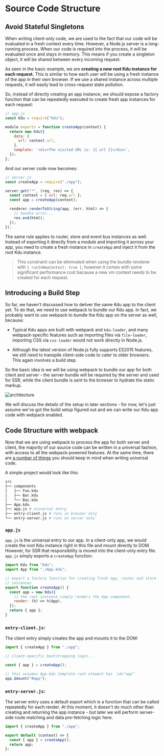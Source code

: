# Source Code Structure

## Avoid Stateful Singletons

When writing client-only code, we are used to the fact that our code will be evaluated in a fresh context every time. However, a Node.js server is a long-running process. When our code is required into the process, it will be evaluated once and stays in memory. This means if you create a singleton object, it will be shared between every incoming request.

As seen in the basic example, we are **creating a new root Kdu instance for each request.** This is similar to how each user will be using a fresh instance of the app in their own browser. If we use a shared instance across multiple requests, it will easily lead to cross-request state pollution.

So, instead of directly creating an app instance, we should expose a factory function that can be repeatedly executed to create fresh app instances for each request:

```js
// app.js
const Kdu = require("kdu");

module.exports = function createApp(context) {
  return new Kdu({
    data: {
      url: context.url,
    },
    template: `<div>The visited URL is: {{ url }}</div>`,
  });
};
```

And our server code now becomes:

```js
// server.js
const createApp = require("./app");

server.get("*", (req, res) => {
  const context = { url: req.url };
  const app = createApp(context);

  renderer.renderToString(app, (err, html) => {
    // handle error...
    res.end(html);
  });
});
```

The same rule applies to router, store and event bus instances as well. Instead of exporting it directly from a module and importing it across your app, you need to create a fresh instance in `createApp` and inject it from the root Kdu instance.

> This constraint can be eliminated when using the bundle renderer with `{ runInNewContext: true }`, however it comes with some significant performance cost because a new vm context needs to be created for each request.

## Introducing a Build Step

So far, we haven't discussed how to deliver the same Kdu app to the client yet. To do that, we need to use webpack to bundle our Kdu app. In fact, we probably want to use webpack to bundle the Kdu app on the server as well, because:

- Typical Kdu apps are built with webpack and `kdu-loader`, and many webpack-specific features such as importing files via `file-loader`, importing CSS via `css-loader` would not work directly in Node.js.

- Although the latest version of Node.js fully supports ES2015 features, we still need to transpile client-side code to cater to older browsers. This again involves a build step.

So the basic idea is we will be using webpack to bundle our app for both client and server - the server bundle will be required by the server and used for SSR, while the client bundle is sent to the browser to hydrate the static markup.

![architecture](https://cloud.githubusercontent.com/assets/499550/17607895/786a415a-5fee-11e6-9c11-45a2cfdf085c.png)

We will discuss the details of the setup in later sections - for now, let's just assume we've got the build setup figured out and we can write our Kdu app code with webpack enabled.

## Code Structure with webpack

Now that we are using webpack to process the app for both server and client, the majority of our source code can be written in a universal fashion, with access to all the webpack-powered features. At the same time, there are [a number of things](./universal.md) you should keep in mind when writing universal code.

A simple project would look like this:

```bash
src
├── components
│   ├── Foo.kdu
│   ├── Bar.kdu
│   └── Baz.kdu
├── App.kdu
├── app.js # universal entry
├── entry-client.js # runs in browser only
└── entry-server.js # runs on server only
```

### `app.js`

`app.js` is the universal entry to our app. In a client-only app, we would create the root Kdu instance right in this file and mount directly to DOM. However, for SSR that responsibility is moved into the client-only entry file. `app.js` simply exports a `createApp` function:

```js
import Kdu from "kdu";
import App from "./App.kdu";

// export a factory function for creating fresh app, router and store
// instances
export function createApp() {
  const app = new Kdu({
    // the root instance simply renders the App component.
    render: (h) => h(App),
  });
  return { app };
}
```

### `entry-client.js`:

The client entry simply creates the app and mounts it to the DOM:

```js
import { createApp } from "./app";

// client-specific bootstrapping logic...

const { app } = createApp();

// this assumes App.kdu template root element has `id="app"`
app.$mount("#app");
```

### `entry-server.js`:

The server entry uses a default export which is a function that can be called repeatedly for each render. At this moment, it doesn't do much other than creating and returning the app instance - but later we will perform server-side route matching and data pre-fetching logic here.

```js
import { createApp } from "./app";

export default (context) => {
  const { app } = createApp();
  return app;
};
```
